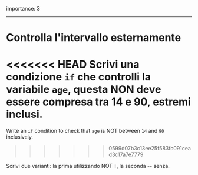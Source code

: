 importance: 3

---

# Controlla l'intervallo esternamente

<<<<<<< HEAD
Scrivi una condizione `if` che controlli la variabile `age`, questa NON deve essere compresa tra 14 e 90, estremi inclusi.
=======
Write an `if` condition to check that `age` is NOT between `14` and `90` inclusively.
>>>>>>> 0599d07b3c13ee25f583fc091cead3c17a7e7779

Scrivi due varianti: la prima utilizzando NOT `!`, la seconda -- senza.
